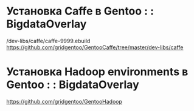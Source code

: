 
# Установка Caffe в Gentoo : : BigdataOverlay
/dev-libs/caffe/caffe-9999.ebuild	
https://github.com/gridgentoo/GentooCaffe/tree/master/dev-libs/caffe

# Установка Hadoop environments в Gentoo : : BigdataOverlay
https://github.com/gridgentoo/GentooHadoop

